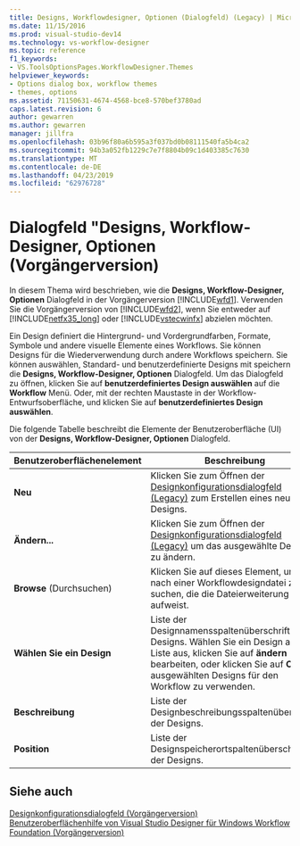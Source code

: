 ```yaml
---
title: Designs, Workflowdesigner, Optionen (Dialogfeld) (Legacy) | Microsoft-Dokumentation
ms.date: 11/15/2016
ms.prod: visual-studio-dev14
ms.technology: vs-workflow-designer
ms.topic: reference
f1_keywords:
- VS.ToolsOptionsPages.WorkflowDesigner.Themes
helpviewer_keywords:
- Options dialog box, workflow themes
- themes, options
ms.assetid: 71150631-4674-4568-bce8-570bef3780ad
caps.latest.revision: 6
author: gewarren
ms.author: gewarren
manager: jillfra
ms.openlocfilehash: 03b96f80a6b595a3f037bd0b08111540fa5b4ca2
ms.sourcegitcommit: 94b3a052fb1229c7e7f8804b09c1d403385c7630
ms.translationtype: MT
ms.contentlocale: de-DE
ms.lasthandoff: 04/23/2019
ms.locfileid: "62976728"
---
```

# <a name="themes-workflow-designer-options-dialog-box-legacy"></a>Dialogfeld "Designs, Workflow-Designer, Optionen (Vorgängerversion)
In diesem Thema wird beschrieben, wie die **Designs, Workflow-Designer, Optionen** Dialogfeld in der Vorgängerversion [!INCLUDE[wfd1](../includes/wfd1-md.md)]. Verwenden Sie die Vorgängerversion von [!INCLUDE[wfd2](../includes/wfd2-md.md)], wenn Sie entweder auf [!INCLUDE[netfx35_long](../includes/netfx35-long-md.md)] oder [!INCLUDE[vstecwinfx](../includes/vstecwinfx-md.md)] abzielen möchten.  
  
 Ein Design definiert die Hintergrund- und Vordergrundfarben, Formate, Symbole und andere visuelle Elemente eines Workflows. Sie können Designs für die Wiederverwendung durch andere Workflows speichern. Sie können auswählen, Standard- und benutzerdefinierte Designs mit speichern die **Designs, Workflow-Designer, Optionen** Dialogfeld. Um das Dialogfeld zu öffnen, klicken Sie auf **benutzerdefiniertes Design auswählen** auf die **Workflow** Menü. Oder, mit der rechten Maustaste in der Workflow-Entwurfsoberfläche, und klicken Sie auf **benutzerdefiniertes Design auswählen**.  
  
 Die folgende Tabelle beschreibt die Elemente der Benutzeroberfläche (UI) von der **Designs, Workflow-Designer, Optionen** Dialogfeld.  
  
|Benutzeroberflächenelement|Beschreibung|  
|----------------|-----------------|  
|**Neu**|Klicken Sie zum Öffnen der [Designkonfigurationsdialogfeld (Legacy)](../workflow-designer/theme-configuration-dialog-box-legacy.md) zum Erstellen eines neuen Designs.|  
|**Ändern...**|Klicken Sie zum Öffnen der [Designkonfigurationsdialogfeld (Legacy)](../workflow-designer/theme-configuration-dialog-box-legacy.md) um das ausgewählte Design zu ändern.|  
|**Browse** (Durchsuchen)|Klicken Sie auf dieses Element, um nach einer Workflowdesigndatei zu suchen, die die Dateierweiterung .wtm aufweist.|  
|**Wählen Sie ein Design**|Liste der Designnamensspaltenüberschrift der Designs. Wählen Sie ein Design aus der Liste aus, klicken Sie auf **ändern** bearbeiten, oder klicken Sie auf **OK** des ausgewählten Designs für den Workflow zu verwenden.|  
|**Beschreibung**|Liste der Designbeschreibungsspaltenüberschrift der Designs.|  
|**Position**|Liste der Designspeicherortspaltenüberschrift der Designs.|  
  
## <a name="see-also"></a>Siehe auch  
 [Designkonfigurationsdialogfeld (Vorgängerversion)](../workflow-designer/theme-configuration-dialog-box-legacy.md)   
 [Benutzeroberflächenhilfe von Visual Studio Designer für Windows Workflow Foundation (Vorgängerversion)](../workflow-designer/legacy-designer-for-windows-workflow-foundation-ui-help.md)